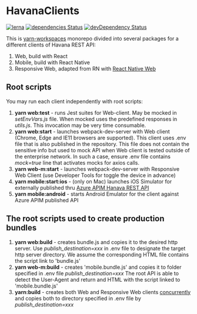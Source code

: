 # HavanaClients

[![lerna](https://img.shields.io/badge/maintained%20with-lerna-cc00ff.svg)](https://lerna.js.org/)
[![dependencies Status](https://david-dm.org/Tel-Aviv/HavanaClients/status.svg)](https://david-dm.org/Tel-Aviv/HavanaClients)
[![devDependency Status](https://david-dm.org/Tel-Aviv/HavanaClients/dev-status.svg)](https://david-dm.org//Tel-Aviv/HavanaClients#info=devDependencies)


This is [yarn-workspaces](https://classic.yarnpkg.com/en/docs/workspaces/) monorepo divided into several packages for a different clients of Havana REST API:
1. Web, build with React
2. Mobile, build with React Native
3. Responsive Web, adapted from RN with [React Native Web](https://github.com/necolas/react-native-web)

## Root scripts
You may run each client independently with root scripts:
1. **yarn web:test** - runs Jest suites for Web-client. May be mocked in *setEnvVars.js* file. When mocked uses the predefined responses in *utils.js*. This invocation may be very time consumable.
2. **yarn web:start** - launches webpack-dev-server with Web client (Chrome, Edge and IE11 browsers are supported). This client uses .env file that is also published in the repository. This file does not contain the sensitive info but used to mock API when Web client is tested outside of the enterprise network. In such a case, ensure .env file contains *mock=true* line that activates mocks for axios calls.
3. **yarn web-m:start** - launches webpack-dev-server with Responsive Web Client (use Developer Tools for toggle the device in advance)
4. **yarn mobile:start:ios** - (only on Mac) launches iOS Simulator for externally published thru [Azure APIM Hanava REST API](https://apiportal.tel-aviv.gov.il/docs/services/presenceserver/operations/daysoff)
4. **yarn mobile:android** - starts Android Emulator for the client against Azure APIM published API

## The root scripts used to create production bundles
1. **yarn web:build** - creates bundle.js and copies it to the desired http server. Use *publish_destination=xxx* in .env file to designate the target http server directory. We assume the corresponding HTML file contains the script link to 'bundle.js'
2. **yarn web-m:build** - creates 'mobile.bundle.js' and copies it to folder specified in .env file *publish_destination=xxx*
The root API is able to detect the User-Agent and return and HTML with the script linked to 'mobile.bundle.js'
3. **yarn:build** - creates both Web and Responsive Web clients [concurrently](https://www.npmjs.com/package/concurrently) and copies both to directory specified in .env file by *publish_destination=xxx*

